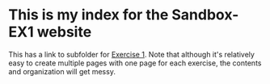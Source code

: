# This is my index for the Sandbox-EX1 website

This has a link to subfolder for [Exercise 1](Exercise1.html). Note that although it's relatively easy to create multiple pages with one page for each exercise, the contents and organization will get messy.
